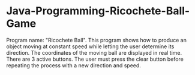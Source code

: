 # Java-Programming-Ricochete-Ball-Game
Program name: "Ricochete Ball".  This program shows how to produce an object moving at constant speed while letting the user determine its direction. The coordinates of the moving ball are displayed in real time. There are 3 active buttons. The user must press the clear button before repeating the process with a new direction and speed.   
